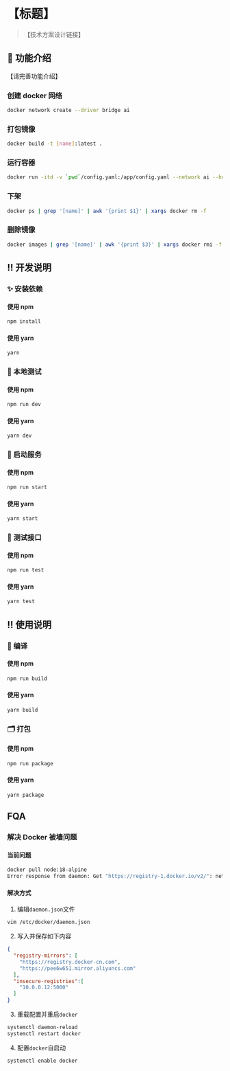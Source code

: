 # 【标题】

> 【技术方案设计链接】

## 🌈 功能介绍

【请完善功能介绍】

### 创建 docker 网络

```bash
docker network create --driver bridge ai
```

### 打包镜像

```bash
docker build -t [name]:latest .
```

### 运行容器

```bash
docker run -itd -v `pwd`/config.yaml:/app/config.yaml --network ai --hostname [name] [name]:latest
```

### 下架

```bash
docker ps | grep '[name]' | awk '{print $1}' | xargs docker rm -f
```

### 删除镜像

```bash
docker images | grep '[name]' | awk '{print $3}' | xargs docker rmi -f
```

## ‼️ 开发说明

### ✨ 安装依赖

#### 使用 npm

```bash
npm install
```

#### 使用 yarn

```bash
yarn
```

### 🍖 本地测试

#### 使用 npm

```bash
npm run dev
```

#### 使用 yarn

```bash
yarn dev
```

### 👑 启动服务

#### 使用 npm

```bash
npm run start
```

#### 使用 yarn

```bash
yarn start
```

### 🤡 测试接口

#### 使用 npm

```bash
npm run test
```

#### 使用 yarn

```bash
yarn test
```

## ‼️ 使用说明

### 📝 编译

#### 使用 npm

```bash
npm run build
```

#### 使用 yarn

```bash
yarn build
```

### 🗂️ 打包

#### 使用 npm

```bash
npm run package
```

#### 使用 yarn

```bash
yarn package
```

## FQA

### 解决 Docker 被墙问题

#### 当前问题

```bash
docker pull node:18-alpine
Error response from daemon: Get "https://registry-1.docker.io/v2/": net/http: request canceled while waiting for connection (Client.Timeout exceeded while awaiting headers)
```

#### 解决方式

1. 编辑`daemon.json`文件

```bash
vim /etc/docker/daemon.json
```

2. 写入并保存如下内容

```json
{
  "registry-mirrors": [
    "https://registry.docker-cn.com",
    "https://pee6w651.mirror.aliyuncs.com"
  ],
  "insecure-registries":[
    "10.0.0.12:5000"
  ]
}
```

3. 重载配置并重启`docker`

```bash
systemctl daemon-reload
systemctl restart docker
```

4. 配置`docker`自启动

```bash
systemctl enable docker
```
